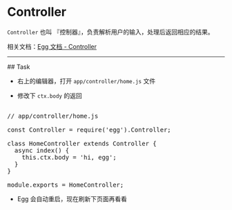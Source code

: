 # Controller

`Controller` 也叫 『控制器』，负责解析用户的输入，处理后返回相应的结果。

相关文档：[Egg 文档 - Controller](https://eggjs.app/zh-cn/basics/controller.html)

---

## Task

- 右上的编辑器，打开 `app/controller/home.js` 文件

- 修改下 `ctx.body` 的返回

<pre class="file" data-filename="app.js" data-target="replace">

// app/controller/home.js

const Controller = require('egg').Controller;

class HomeController extends Controller {
  async index() {
    this.ctx.body = 'hi, egg';
  }
}

module.exports = HomeController;
</pre>

- Egg 会自动重启，现在刷新下页面再看看
